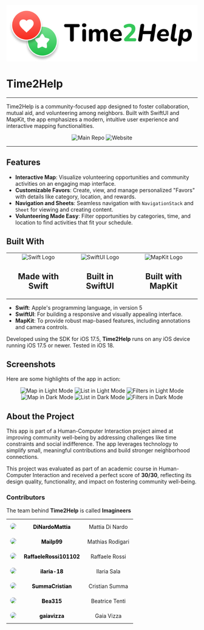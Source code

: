 <div align="center">
  <img src="https://github.com/SummaCristian/Progetto_HCI/blob/main/docs/imgs/logo_bg.png" alt="Logo">
</div>

# Time2Help

---

Time2Help is a community-focused app designed to foster collaboration, mutual aid, and volunteering among neighbors. Built with SwiftUI and MapKit, the app emphasizes a modern, intuitive user experience and interactive mapping functionalities.

<div align="center">
  <a href="https://github.com/SummaCristian/Progetto_HCI" style="text-decoration: none;">
    <img src="https://img.shields.io/badge/Main%20Repo-%230084FF?style=for-the-badge&logo=github&logoColor=white" alt="Main Repo">
  </a>
  <a href="https://summacristian.github.io/Progetto_HCI/" style="text-decoration: none;">
    <img src="https://img.shields.io/badge/Website-%234CAF50?style=for-the-badge&logo=web&logoColor=white" alt="Website">
  </a>
</div>

---

## Features

- **Interactive Map**: Visualize volunteering opportunities and community activities on an engaging map interface.
- **Customizable Favors**: Create, view, and manage personalized "Favors" with details like category, location, and rewards.
- **Navigation and Sheets**: Seamless navigation with `NavigationStack` and `Sheet` for viewing and creating content.
- **Volunteering Made Easy**: Filter opportunities by categories, time, and location to find activities that fit your schedule.

## Built With

<div align="center">
  <table>
    <tr>
      <td align="center">
        <img src="https://github.com/SummaCristian/Progetto_HCI_iOS/blob/main/docs/swift.png" alt="Swift Logo" width="80" height="80">
        <h2>Made with <strong>Swift</strong></h2>
      </td>
      <td align="center">
        <img src="https://github.com/SummaCristian/Progetto_HCI_iOS/blob/main/docs/swiftUI.png" alt="SwiftUI Logo" width="80" height="80">
        <h2>Built in <strong>SwiftUI</strong></h2>
      </td>
      <td align="center">
        <img src="https://github.com/SummaCristian/Progetto_HCI_iOS/blob/main/docs/mapKit.png" alt="MapKit Logo" width="80" height="80">
        <h2>Built with <strong>MapKit</strong></h2>
      </td>
    </tr>
  </table>
</div>

- **Swift**: Apple's programming language, in version 5
- **SwiftUI**: For building a responsive and visually appealing interface.
- **MapKit**: To provide robust map-based features, including annotations and camera controls.

Developed using the SDK for iOS 17.5, **Time2Help** runs on any iOS device running iOS 17.5 or newer.
Tested in iOS 18.

## Screenshots

Here are some highlights of the app in action:

<div align="center">
  <img src="https://github.com/SummaCristian/Progetto_HCI_iOS/blob/main/docs/MapViewLight.png" width="250" alt="Map in Light Mode">
  <img src="https://github.com/SummaCristian/Progetto_HCI_iOS/blob/main/docs/ListViewLight.png" width="250" alt="List in Light Mode">
  <img src="https://github.com/SummaCristian/Progetto_HCI_iOS/blob/main/docs/FiltersViewLight.png" width="250" alt="Filters in Light Mode">
</div>

<div align="center">
  <img src="https://github.com/SummaCristian/Progetto_HCI_iOS/blob/main/docs/MapViewDark.png" width="250" alt="Map in Dark Mode">
  <img src="https://github.com/SummaCristian/Progetto_HCI_iOS/blob/main/docs/ListViewDark.png" width="250" alt="List in Dark Mode">
  <img src="https://github.com/SummaCristian/Progetto_HCI_iOS/blob/main/docs/FiltersViewDark.png" width="250" alt="Filters in Dark Mode">
</div>


## About the Project

This app is part of a Human-Computer Interaction project aimed at improving community well-being by addressing challenges like time constraints and social indifference. The app leverages technology to simplify small, meaningful contributions and build stronger neighborhood connections.

This project was evaluated as part of an academic course in Human-Computer Interaction and received a perfect score of **30/30**, reflecting its design quality, functionality, and impact on fostering community well-being.

### Contributors
The team behind **Time2Help** is called **Imagineers**

<table style="width: 100%; border-collapse: collapse;">
  <tr>
    <td style="text-align: center; padding: 10px;">
      <img src="https://github.com/DiNardoMattia.png" width="100" style="border-radius: 50%;">
    </td>
    <td style="text-align: center; padding: 10px;">
      <b><a href="https://github.com/DiNardoMattia" style="text-decoration: none; color: black;">DiNardoMattia</a></b>
    </td>
    <td style="text-align: center; padding: 10px;">
      Mattia Di Nardo
    </td>
  </tr>
  <tr>
    <td style="text-align: center; padding: 10px;">
      <img src="https://github.com/Mailp99.png" width="100" style="border-radius: 50%;">
    </td>
    <td style="text-align: center; padding: 10px;">
      <b><a href="https://github.com/Mailp99" style="text-decoration: none; color: black;">Mailp99</a></b>
    </td>
    <td style="text-align: center; padding: 10px;">
      Mathias Rodigari
    </td>
  </tr>
  <tr>
    <td style="text-align: center; padding: 10px;">
      <img src="https://github.com/RaffaeleRossi101102.png" width="100" style="border-radius: 50%;">
    </td>
    <td style="text-align: center; padding: 10px;">
      <b><a href="https://github.com/RaffaeleRossi101102" style="text-decoration: none; color: black;">RaffaeleRossi101102</a></b>
    </td>
    <td style="text-align: center; padding: 10px;">
      Raffaele Rossi
    </td>
  </tr>
  <tr>
    <td style="text-align: center; padding: 10px;">
      <img src="https://github.com/ilaria-18.png" width="100" style="border-radius: 50%;">
    </td>
    <td style="text-align: center; padding: 10px;">
      <b><a href="https://github.com/ilaria-18" style="text-decoration: none; color: black;">ilaria-18</a></b>
    </td>
    <td style="text-align: center; padding: 10px;">
      Ilaria Sala
    </td>
  </tr>
  <tr>
    <td style="text-align: center; padding: 10px;">
      <img src="https://github.com/SummaCristian.png" width="100" style="border-radius: 50%;">
    </td>
    <td style="text-align: center; padding: 10px;">
      <b><a href="https://github.com/SummaCristian" style="text-decoration: none; color: black;">SummaCristian</a></b>
    </td>
    <td style="text-align: center; padding: 10px;">
      Cristian Summa
    </td>
  </tr>
  <tr>
    <td style="text-align: center; padding: 10px;">
      <img src="https://github.com/Bea315.png" width="100" style="border-radius: 50%;">
    </td>
    <td style="text-align: center; padding: 10px;">
      <b><a href="https://github.com/Bea315" style="text-decoration: none; color: black;">Bea315</a></b>
    </td>
    <td style="text-align: center; padding: 10px;">
      Beatrice Tenti
    </td>
  </tr>
  <tr>
    <td style="text-align: center; padding: 10px;">
      <img src="https://github.com/gaiavizza.png" width="100" style="border-radius: 50%;">
    </td>
    <td style="text-align: center; padding: 10px;">
      <b><a href="https://github.com/gaiavizza" style="text-decoration: none; color: black;">gaiavizza</a></b>
    </td>
    <td style="text-align: center; padding: 10px;">
      Gaia Vizza
    </td>
  </tr>
</table>
